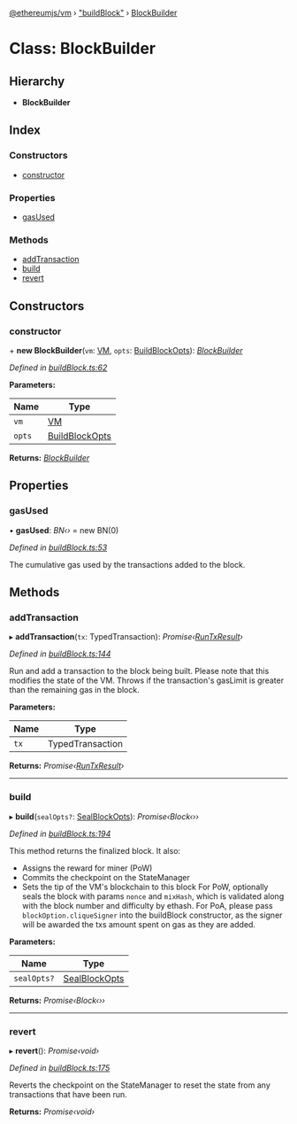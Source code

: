 [@ethereumjs/vm](../README.md) › ["buildBlock"](../modules/_buildblock_.md) › [BlockBuilder](_buildblock_.blockbuilder.md)

# Class: BlockBuilder

## Hierarchy

* **BlockBuilder**

## Index

### Constructors

* [constructor](_buildblock_.blockbuilder.md#constructor)

### Properties

* [gasUsed](_buildblock_.blockbuilder.md#gasused)

### Methods

* [addTransaction](_buildblock_.blockbuilder.md#addtransaction)
* [build](_buildblock_.blockbuilder.md#build)
* [revert](_buildblock_.blockbuilder.md#revert)

## Constructors

###  constructor

\+ **new BlockBuilder**(`vm`: [VM](_index_.vm.md), `opts`: [BuildBlockOpts](../interfaces/_buildblock_.buildblockopts.md)): *[BlockBuilder](_buildblock_.blockbuilder.md)*

*Defined in [buildBlock.ts:62](https://github.com/ethereumjs/ethereumjs-monorepo/blob/master/packages/vm/lib/buildBlock.ts#L62)*

**Parameters:**

Name | Type |
------ | ------ |
`vm` | [VM](_index_.vm.md) |
`opts` | [BuildBlockOpts](../interfaces/_buildblock_.buildblockopts.md) |

**Returns:** *[BlockBuilder](_buildblock_.blockbuilder.md)*

## Properties

###  gasUsed

• **gasUsed**: *BN‹›* = new BN(0)

*Defined in [buildBlock.ts:53](https://github.com/ethereumjs/ethereumjs-monorepo/blob/master/packages/vm/lib/buildBlock.ts#L53)*

The cumulative gas used by the transactions added to the block.

## Methods

###  addTransaction

▸ **addTransaction**(`tx`: TypedTransaction): *Promise‹[RunTxResult](../interfaces/_runtx_.runtxresult.md)›*

*Defined in [buildBlock.ts:144](https://github.com/ethereumjs/ethereumjs-monorepo/blob/master/packages/vm/lib/buildBlock.ts#L144)*

Run and add a transaction to the block being built.
Please note that this modifies the state of the VM.
Throws if the transaction's gasLimit is greater than
the remaining gas in the block.

**Parameters:**

Name | Type |
------ | ------ |
`tx` | TypedTransaction |

**Returns:** *Promise‹[RunTxResult](../interfaces/_runtx_.runtxresult.md)›*

___

###  build

▸ **build**(`sealOpts?`: [SealBlockOpts](../interfaces/_buildblock_.sealblockopts.md)): *Promise‹Block‹››*

*Defined in [buildBlock.ts:194](https://github.com/ethereumjs/ethereumjs-monorepo/blob/master/packages/vm/lib/buildBlock.ts#L194)*

This method returns the finalized block.
It also:
 - Assigns the reward for miner (PoW)
 - Commits the checkpoint on the StateManager
 - Sets the tip of the VM's blockchain to this block
For PoW, optionally seals the block with params `nonce` and `mixHash`,
which is validated along with the block number and difficulty by ethash.
For PoA, please pass `blockOption.cliqueSigner` into the buildBlock constructor,
as the signer will be awarded the txs amount spent on gas as they are added.

**Parameters:**

Name | Type |
------ | ------ |
`sealOpts?` | [SealBlockOpts](../interfaces/_buildblock_.sealblockopts.md) |

**Returns:** *Promise‹Block‹››*

___

###  revert

▸ **revert**(): *Promise‹void›*

*Defined in [buildBlock.ts:175](https://github.com/ethereumjs/ethereumjs-monorepo/blob/master/packages/vm/lib/buildBlock.ts#L175)*

Reverts the checkpoint on the StateManager to reset the state from any transactions that have been run.

**Returns:** *Promise‹void›*
